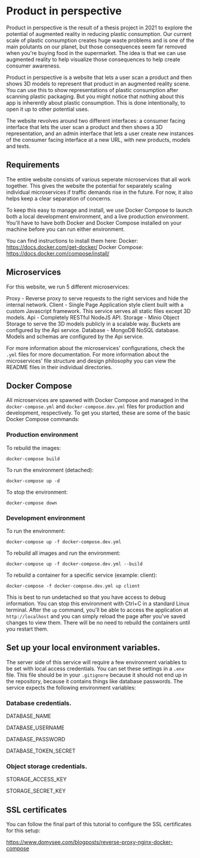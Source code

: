 # Product in perspective
Product in perspective is the result of a thesis project in 2021 to explore the
potential of augmented reality in reducing plastic consumption. Our current
scale of plastic consumption creates huge waste problems and is one of the main
polutants on our planet, but those consequences seem far removed when you're
buying food in the supermarket. The idea is that we can use augmented reality
to help visualize those consequences to help create consumer awareness.

Product in perspective is a website that lets a user scan a product and then
shows 3D models to represent that product in an augmented reality scene. You can
use this to show representations of plastic consumption after scanning plastic
packaging. But you might notice that nothing about this app is inherently about
plastic consumption. This is done intentionally, to open it up to other
potential uses.

The website revolves around two different interfaces: a consumer facing
interface that lets the user scan a product and then shows a 3D representation,
and an admin interface that lets a user create new instances of the consumer
facing interface at a new URL, with new products, models and texts.

## Requirements
The entire website consists of various seperate microservices that all work
together. This gives the website the potential for separately scaling individual
microservices if traffic demands rise in the future. For now, it also helps keep
a clear separation of concerns.

To keep this easy to manage and install, we use Docker Compose to launch both a
local development environment, and a live production environment. You'll have to
have both Docker and Docker Compose installed on your machine before you can run
either environment.

You can find instructions to install them here:
Docker:           https://docs.docker.com/get-docker/
Docker Compose:   https://docs.docker.com/compose/install/

## Microservices
For this website, we run 5 different microservices:

Proxy     - Reverse proxy to serve requests to the right services and hide the
            internal network.
Client    - Single Page Application style client built with a custom Javascript
            framework. This service serves all static files except 3D models.
Api       - Completely RESTful NodeJS API.
Storage   - Minio Object Storage to serve the 3D models publicly in a scalable
            way. Buckets are configured by the Api service.
Database  - MongoDB NoSQL database. Models and schemas are configured by the Api
            service.


For more information about the microservices' configurations, check the
`.yml` files for more documentation. For more information about the
microservices' file structure and design philosophy you can view the README
files in their individual directories.


## Docker Compose
All microservices are spawned with Docker Compose and managed in the
`docker-compose.yml` and `docker-compose.dev.yml` files for production and
development, respectively. To get you started, these are some of the basic
Docker Compose commands:


### Production environment
To rebuild the images:

`docker-compose build`


To run the environment (detached):

`docker-compose up -d`


To stop the environment:

`docker-compose down`


### Development environment
To run the environment:

`docker-compose up -f docker-compose.dev.yml`


To rebuild all images and run the environment:

`docker-compose up -f docker-compose.dev.yml --build`


To rebuild a container for a specific service (example: client):

`docker-compose -f docker-compose.dev.yml up client`


This is best to run undetached so that you have access to debug information. You
can stop this environment with Ctrl+C in a standard Linux terminal. After the
`up` command, you'll be able to access the application at `http://localhost` and
you can simply reload the page after you've saved changes to view them. There
will be no need to rebuild the containers until you restart them.


## Set up your local environment variables.
The server side of this service will require a few environment variables to be
set with local access credentials. You can set these settings in a `.env` file.
This file should be in your `.gitignore` because it should not end up in the
repository, because it contains things like database passwords. The service
expects the following environment variables:


### Database credentials.
DATABASE_NAME

DATABASE_USERNAME

DATABASE_PASSWORD

DATABASE_TOKEN_SECRET


### Object storage credentials.
STORAGE_ACCESS_KEY

STORAGE_SECRET_KEY

## SSL certificates

You can follow the final part of this tutorial to configure the SSL certificates
for this setup:

https://www.domysee.com/blogposts/reverse-proxy-nginx-docker-compose
